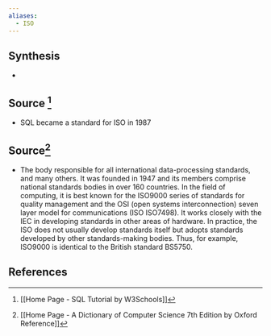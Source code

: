 ```yaml
---
aliases:
  - ISO
---
```

## Synthesis
- 
## Source [^1]
- SQL became a standard for ISO in 1987

## Source[^2]
- The body responsible for all international data-processing standards, and many others. It was founded in 1947 and its members comprise national standards bodies in over 160 countries. In the field of computing, it is best known for the ISO9000 series of standards for quality management and the OSI (open systems interconnection) seven layer model for communications (ISO ISO7498). It works closely with the IEC in developing standards in other areas of hardware. In practice, the ISO does not usually develop standards itself but adopts standards developed by other standards-making bodies. Thus, for example, ISO9000 is identical to the British standard BS5750.
## References

[^1]: [[Home Page - SQL Tutorial by W3Schools]]
[^2]: [[Home Page - A Dictionary of Computer Science 7th Edition by Oxford Reference]]